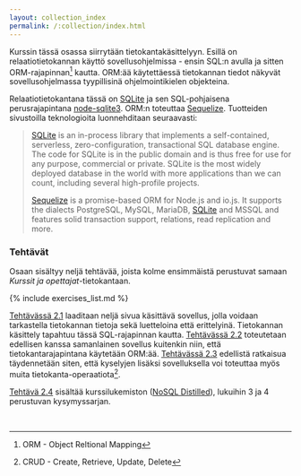 ```yaml
---
layout: collection_index
permalink: /:collection/index.html
---
```


Kurssin tässä osassa siirrytään tietokantakäsittelyyn. Esillä on relaatiotietokannan käyttö sovellusohjelmissa - ensin SQL:n avulla ja sitten ORM-rajapinnan[^1] kautta. ORM:ää käytettäessä tietokannan tiedot näkyvät sovellusohjelmassa tyypillisinä ohjelmointikielen objekteina. 


Relaatiotietokantana tässä on [SQLite][sqlite] ja sen SQL-pohjaisena perusrajapintana [node-sqlite3][node-sqlite3]. ORM:n toteuttaa [Sequelize][sequelize]. Tuotteiden sivustoilla teknologioita luonnehditaan seuraavasti:

[node-sqlite3]: https://github.com/mapbox/node-sqlite3

> [SQLite][sqlite] is an in-process library that implements a self-contained, serverless, zero-configuration, transactional SQL database engine. The code for SQLite is in the public domain and is thus free for use for any purpose, commercial or private. SQLite is the most widely deployed database in the world with more applications than we can count, including several high-profile projects.
> 
> [Sequelize][sequelize] is a promise-based ORM for Node.js and io.js. It supports the dialects PostgreSQL, MySQL, MariaDB, [SQLite][sqlite] and MSSQL and features solid transaction support, relations, read replication and more.

[sqlite]: https://www.sqlite.org
[sequelize]: http://www.sequelizejs.com

[^1]: ORM - Object Reltional Mapping

### Tehtävät

Osaan sisältyy neljä tehtävää, joista kolme ensimmäistä perustuvat samaan *Kurssit ja opettajat*-tietokantaan.

{% include exercises_list.md %}

[Tehtävässä 2.1](tehtava21) laaditaan neljä sivua käsittävä sovellus, jolla voidaan tarkastella tietokannan tietoja sekä luetteloina että erittelyinä. Tietokannan käsittely tapahtuu tässä SQL-rajapinnan kautta. [Tehtävässä 2.2](tehtava22) toteutetaan edellisen kanssa samanlainen sovellus kuitenkin niin, että tietokantarajapintana käytetään ORM:ää. [Tehtävässä 2.3](tehtava23) edellistä ratkaisua täydennetään siten, että kyselyjen lisäksi sovelluksella voi toteuttaa myös muita tietokanta-operaatiota[^2].

[Tehtävä 2.4](tehtava24) sisältää kurssilukemiston ([NoSQL Distilled][nosql-distilled]), lukuihin 3 ja 4 perustuvan kysymyssarjan.

[nosql-distilled]: /tkj2017s/viitteet/#nosql-distilled

[^2]: CRUD - Create, Retrieve, Update, Delete 

<br/>

